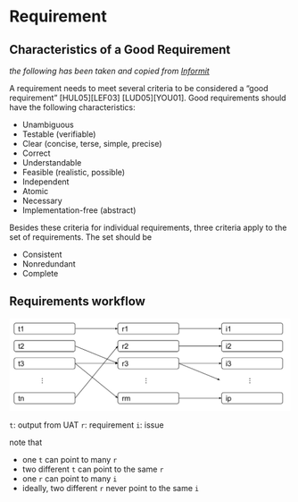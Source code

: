 # Requirement

## Characteristics of a Good Requirement

*the following has been taken and copied from [Informit](http://www.informit.com/articles/article.aspx?p=1152528&seqNum=4)*

A requirement needs to meet several criteria to be considered a “good requirement” [HUL05][LEF03] [LUD05][YOU01].
Good requirements should have the following characteristics:

* Unambiguous
* Testable (verifiable)
* Clear (concise, terse, simple, precise)
* Correct
* Understandable
* Feasible (realistic, possible)
* Independent
* Atomic
* Necessary
* Implementation-free (abstract)

Besides these criteria for individual requirements, three criteria apply to the set of requirements. The set should be

* Consistent
* Nonredundant
* Complete


## Requirements workflow

![requirements workflow](requirements-workflow.svg)

 `t`: output from UAT
 `r`: requirement
 `i`: issue
 
 note that
 * one `t` can point to many `r`
 * two different `t` can point to the same `r`
 * one `r` can point to many `i`
 * ideally, two different `r` never point to the same `i`
